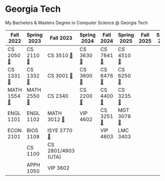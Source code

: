 # Georgia Tech
My Bachelors &amp; Masters Degree in Computer Science @ Georgia Tech

| Fall 2022                                                 | Spring 2023                                               | Fall 2023                                                | Spring 2024                                              | Fall 2024                                              | Spring 2025                                            | Fall 2025                                            | Spring 2026                                          |
|----------------                                           |----------------                                           |----------------                                          |----------------                                          |----------------                                        |----------------                                        |----------------                                      |----------------                                      |
| CS 2050 [🔗](https://github.com/adibiasio/CS-2050)        | CS 2110 [🔗](https://github.com/adibiasio/CS-2110)       | CS 3510 [🔗](https://github.com/adibiasio/CS-3510)       | CS 3630 [🔗](https://github.com/adibiasio/CS-3630)      | CS 7641 [🔗](https://github.com/adibiasio/CS-7641)    | CS 4510 [🔗](https://github.com/adibiasio/CS-4510)     |||
| CS 1331 [🔗](https://github.com/adibiasio/CS-1331)        | CS 1332 [🔗](https://github.com/adibiasio/CS-1332)       | CS 3001 [🔗](https://github.com/adibiasio/CS-3001)       | CS 3600 [🔗](https://github.com/adibiasio/CS-3600)      | CS 6476 [🔗](https://github.com/adibiasio/CS-6476)    | CS 6250 [🔗](https://github.com/adibiasio/CS-6250)     |||
| MATH 1554 [🔗](https://github.com/adibiasio/MATH-1554)    | MATH 2550 [🔗](https://github.com/adibiasio/MATH-2550)   | CS 2340                                                   | CS 2200 [🔗](https://github.com/adibiasio/CS-2200)     | CS 4400 [🔗](https://github.com/adibiasio/CS-4400)     | CS 3235 [🔗](https://github.com/adibiasio/CS-3235)     |||
| ENGL 1101                                                  | ENGL 1102                                                | MATH 3012 [🔗](https://github.com/adibiasio/MATH-3012)   | VIP 4602                                                | CS 3251 [🔗](https://github.com/adibiasio/CS-3251)     | MGT 3078 [🔗](https://github.com/adibiasio/MGT-3078)   |||
| ECON 2101                                                  | BIOS 1108                                                | ISYE 3770 [🔗](https://github.com/adibiasio/ISYE-3770)   |                                                         | VIP 4603                                               | LMC 3403                                                |||
|                                                            | CS 1100                                                  | CS 2801/4903 (UTA)                                        |                                                         |                                                        |                                                         |||
|                                                            | APPH 1050                                                | VIP 3602                                                  |                                                         |                                                        |                                                         |||


